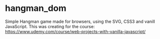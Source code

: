 # hangman_dom
Simple Hangman game made for browsers, using the SVG, CSS3 and vanill JavaScript. This was creating for the course: https://www.udemy.com/course/web-projects-with-vanilla-javascript/ 
